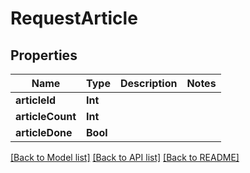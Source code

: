 # RequestArticle

## Properties
Name | Type | Description | Notes
------------ | ------------- | ------------- | -------------
**articleId** | **Int** |  | 
**articleCount** | **Int** |  | 
**articleDone** | **Bool** |  | 

[[Back to Model list]](../README.md#documentation-for-models) [[Back to API list]](../README.md#documentation-for-api-endpoints) [[Back to README]](../README.md)


